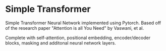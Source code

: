 # Simple Transformer
Simple Transformer Neural Network implemented using Pytorch. Based off of the research paper "Attention is all You Need" by Vaswani, et al.

Complete with self-attention, positional embedding, encoder/decoder blocks, masking and additonal neural network layers.

